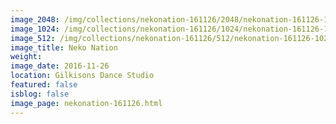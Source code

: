 ```yaml
---
image_2048: /img/collections/nekonation-161126/2048/nekonation-161126-102.jpg
image_1024: /img/collections/nekonation-161126/1024/nekonation-161126-102.jpg
image_512: /img/collections/nekonation-161126/512/nekonation-161126-102.jpg
image_title: Neko Nation
weight: 
image_date: 2016-11-26
location: Gilkisons Dance Studio
featured: false
isblog: false
image_page: nekonation-161126.html
---
```

